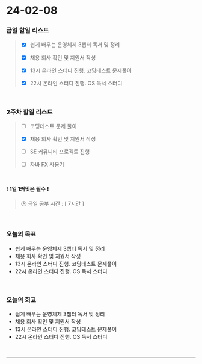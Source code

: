 # 24-02-08
### 금일 할일 리스트
> - [x]  쉽게 배우는 운영체제 3챕터 독서 및 정리
>
> - [x]  채용 회사 확인 및 지원서 작성
>
> - [x]  13시 온라인 스터디 진행. 코딩테스트 문제풀이
>
> - [x]  22시 온라인 스터디 진행. OS 독서 스터디

<br/>

### 2주차 할일 리스트  
> - [ ]  코딩테스트 문제 풀이
>
> - [x]  채용 회사 확인 및 지원서 작성
>
> - [ ]  SE 커뮤니티 프로젝트 진행
>
> - [ ]  자바 FX 사용기

<br/>

❗ **1일 1커밋은 필수** ❗
> 🕒 금일 공부 시간 : [ 7시간 ]

<br/>

### 오늘의 목표
- 쉽게 배우는 운영체제 3챕터 독서 및 정리
- 채용 회사 확인 및 지원서 작성
- 13시 온라인 스터디 진행. 코딩테스트 문제풀이
- 22시 온라인 스터디 진행. OS 독서 스터디

<br>

### 오늘의 회고
- 쉽게 배우는 운영체제 3챕터 독서 및 정리
- 채용 회사 확인 및 지원서 작성
- 13시 온라인 스터디 진행. 코딩테스트 문제풀이
- 22시 온라인 스터디 진행. OS 독서 스터디


<br/>

------------  
